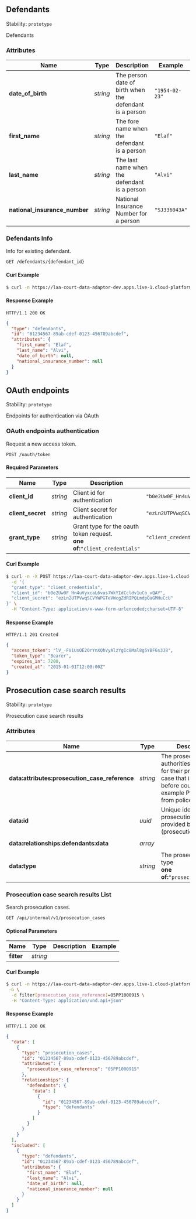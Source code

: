 
## <a name="resource-defendant">Defendants</a>

Stability: `prototype`

Defendants

### Attributes

| Name | Type | Description | Example |
| ------- | ------- | ------- | ------- |
| **date_of_birth** | *string* | The person date of birth when the defendant is a person | `"1954-02-23"` |
| **first_name** | *string* | The fore name when the defendant is a person | `"Elaf"` |
| **last_name** | *string* | The last name when the defendant is a person | `"Alvi"` |
| **national_insurance_number** | *string* | National Insurance Number for a person | `"SJ336043A"` |

### <a name="link-GET-defendant-/defendants/{(%23%2Fdefinitions%2Fdefendant%2Fdefinitions%2Fidentity)}">Defendants Info</a>

Info for existing defendant.

```
GET /defendants/{defendant_id}
```


#### Curl Example

```bash
$ curl -n https://laa-court-data-adaptor-dev.apps.live-1.cloud-platform.service.justice.gov.uk/defendants/$DEFENDANT_ID
```


#### Response Example

```
HTTP/1.1 200 OK
```

```json
{
  "type": "defendants",
  "id": "01234567-89ab-cdef-0123-456789abcdef",
  "attributes": {
    "first_name": "Elaf",
    "last_name": "Alvi",
    "date_of_birth": null,
    "national_insurance_number": null
  }
}
```


## <a name="resource-oauth">OAuth endpoints</a>

Stability: `prototype`

Endpoints for authentication via OAuth

### <a name="link-POST-oauth-/oauth/token">OAuth endpoints authentication</a>

Request a new access token.

```
POST /oauth/token
```

#### Required Parameters

| Name | Type | Description | Example |
| ------- | ------- | ------- | ------- |
| **client_id** | *string* | Client id for authentication | `"b0e2Uw0F_Hn4uVyxcaL6vas7WkYIdCcldv1uCo_vQAY"` |
| **client_secret** | *string* | Client secret for authentication | `"ezLn2UTPVwqSCVYWPGTeVWcgZdRIPQLmdpQaGMHuCcU"` |
| **grant_type** | *string* | Grant type for the oauth token request.<br/> **one of:**`"client_credentials"` | `"client_credentials"` |



#### Curl Example

```bash
$ curl -n -X POST https://laa-court-data-adaptor-dev.apps.live-1.cloud-platform.service.justice.gov.uk/oauth/token \
  -d '{
  "grant_type": "client_credentials",
  "client_id": "b0e2Uw0F_Hn4uVyxcaL6vas7WkYIdCcldv1uCo_vQAY",
  "client_secret": "ezLn2UTPVwqSCVYWPGTeVWcgZdRIPQLmdpQaGMHuCcU"
}' \
  -H "Content-Type: application/x-www-form-urlencoded;charset=UTF-8"
```


#### Response Example

```
HTTP/1.1 201 Created
```

```json
{
  "access_token": "lV_-FViUsQE2OrYnXQhVyAlzYgIc8Mal8g5YBFGs3J8",
  "token_type": "Bearer",
  "expires_in": 7200,
  "created_at": "2015-01-01T12:00:00Z"
}
```


## <a name="resource-prosecution_case">Prosecution case search results</a>

Stability: `prototype`

Prosecution case search results

### Attributes

| Name | Type | Description | Example |
| ------- | ------- | ------- | ------- |
| **data:attributes:prosecution_case_reference** | *string* | The prosecuting authorities reference for their prosecution case that is layed before court.  For example PTI-URN from police/cps cases | `"05PP1000915"` |
| **data:id** | *uuid* | Unique identifier of prosecution case provided by HMCTS (prosecutionCaseId) | `"01234567-89ab-cdef-0123-456789abcdef"` |
| **data:relationships:defendants:data** | *array* |  | `[{"id":"01234567-89ab-cdef-0123-456789abcdef","type":"defendants"}]` |
| **data:type** | *string* | The prosecution cases type<br/> **one of:**`"prosecution_cases"` | `"prosecution_cases"` |

### <a name="link-GET-prosecution_case-/api/internal/v1/prosecution_cases">Prosecution case search results List</a>

Search prosecution cases.

```
GET /api/internal/v1/prosecution_cases
```

#### Optional Parameters

| Name | Type | Description | Example |
| ------- | ------- | ------- | ------- |
| **filter** | *string* |  |  |


#### Curl Example

```bash
$ curl -n https://laa-court-data-adaptor-dev.apps.live-1.cloud-platform.service.justice.gov.uk/api/internal/v1/prosecution_cases \
 -G \
  -d filter[prosecution_case_reference]=05PP1000915 \
  -H "Content-Type: application/vnd.api+json"
```


#### Response Example

```
HTTP/1.1 200 OK
```

```json
{
  "data": [
    {
      "type": "prosecution_cases",
      "id": "01234567-89ab-cdef-0123-456789abcdef",
      "attributes": {
        "prosecution_case_reference": "05PP1000915"
      },
      "relationships": {
        "defendants": {
          "data": [
            {
              "id": "01234567-89ab-cdef-0123-456789abcdef",
              "type": "defendants"
            }
          ]
        }
      }
    }
  ],
  "included": [
    {
      "type": "defendants",
      "id": "01234567-89ab-cdef-0123-456789abcdef",
      "attributes": {
        "first_name": "Elaf",
        "last_name": "Alvi",
        "date_of_birth": null,
        "national_insurance_number": null
      }
    }
  ]
}
```


